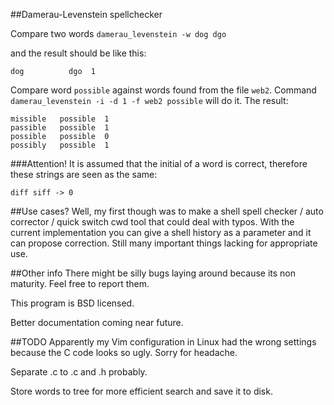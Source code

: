 ##Damerau-Levenstein spellchecker

Compare two words
`damerau_levenstein -w dog dgo`

and the result should be like this:

	dog          dgo  1

Compare word `possible` against words found from the file `web2`.
Command `damerau_levenstein -i -d 1 -f web2 possible` will do it.
The result:

	missible   possible  1
	passible   possible  1
	possible   possible  0
	possibly   possible  1

###Attention!
It is assumed that the initial of a word is correct, therefore these strings
are seen as the same:

	diff siff -> 0

##Use cases?
Well, my first though was to make a shell spell checker / auto corrector /
quick switch cwd tool that could deal with typos. With the current
implementation you can give a shell history as a parameter and it can propose
correction. Still many important things lacking for appropriate use.

##Other info
There might be silly bugs laying around because its non maturity. Feel free to
report them.

This program is BSD licensed.

Better documentation coming near future.

##TODO
Apparently my Vim configuration in Linux had the wrong settings because the C
code looks so ugly. Sorry for headache.

Separate .c to .c and .h probably.

Store words to tree for more efficient search and save it to disk.
